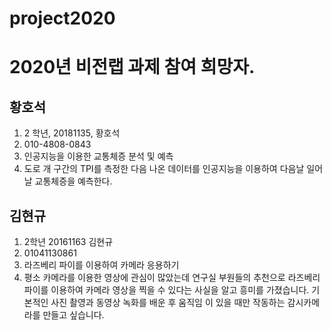 # project2020
# 2020년 비전랩 과제 참여 희망자.

## 황호석
1. 2 학년,  20181135, 황호석
2. 010-4808-0843
3. 인공지능을 이용한 교통체증 분석 및 예측
4. 도로 개 구간의 TPI를 측정한 다음 나온 데이터를 인공지능을 이용하여 다음날 일어날 교통체증을 예측한다.

## 김현규
1. 2학년 20161163 김현규
2. 01041130861
3. 라즈베리 파이를 이용하여 카메라 응용하기
4. 평소 카메라를 이용한 영상에 관심이 많았는데 연구실 부원들의 추천으로 라즈베리파이를 이용하여 카메라 영상을 찍을 수 있다는 사실을 알고 흥미를 가졌습니다. 기본적인 사진 촬영과 동영상 녹화를 배운 후 움직임 이 있을 때만 작동하는 감시카메라를 만들고 싶습니다.
